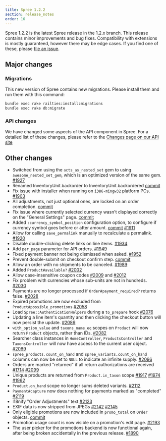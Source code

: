 ```yaml
---
title: Spree 1.2.2
section: release_notes
order: 16
---
```


Spree 1.2.2 is the latest Spree release in the 1.2.x branch. This
release contains minor improvements and bug fixes. Compatibility with
extensions is mostly guaranteed, however there may be edge cases. If you
find one of these, please [file an
issue](https://github.com/spree/spree/blob/master/.github/CONTRIBUTING.md).

## Major changes

### Migrations

This new version of Spree contains new migrations. Please install them
and run them with this command:

```bash
bundle exec rake railties:install:migrations
bundle exec rake db:migrate
```

### API changes

We have changed some aspects of the API component in Spree. For a
detailed list of these changes, please refer to the [Changes page on our
API site](http://api.spreecommerce.com/changes/)

## Other changes

- Switched from using the `acts_as_nested_set` gem to using
  `awesome_nested_set_gem`, which is an optimized version of the
  same gem. [#1927](https://github.com/spree/spree/issues/1927)
- Renamed InventoryUnit.backorder to InventoryUnit.backordered
  [commit](https://github.com/spree/spree/commit/6cc3da52daa3ef57423c0ddbeb4211980ea3103d)
- Fix issue with installer when running on `i386-mingw32` platform
  PCs. [#1903](https://github.com/spree/spree/issues/1903)
- All adjustments, not just optional ones, are locked on an order
  completion.
  [commit](https://github.com/spree/spree/commit/1a9b25c0a4232f02f25ab0d7bc80250e045bf8fa)
- Fix issue where currently selected currency wasn't displayed
  correctly on the "General Settings" page.
  [commit](https://github.com/spree/spree/commit/a46455afd8e4691aaf789b4639da8967277f1916)
- Added `:currency_symbol_position` configuration option, to
  configure if currency symbol goes before or after amount.
  [commit](https://github.com/spree/spree/commit/575af696f39f9ea408fc9f4082bccff4e7fa4e05)
  [#1911](https://github.com/spree/spree/issues/1911)
- Allow for calling `save_permalink` manually to recalculate a
  permalink. [#1920](https://github.com/spree/spree/issues/1920)
- Disable double-clicking delete links on line items.
  [#1934](https://github.com/spree/spree/issues/1934)
- Add `per_page` parameter for API orders.
  [#1949](https://github.com/spree/spree/issues/1949)
- Fixed payment banner not being dismissed when asked.
  [#1952](https://github.com/spree/spree/issues/1952)
- Prevent double-submit on checkout confirm step.
  [commit](https://github.com/spree/spree/commit/84f91aa875d41fa1e77646c9cc25b321dab050cc)
- Allow an order with no shipments to be canceled.
  [#1989](https://github.com/spree/spree/issues/1989)
- Added `Product#available?`
  [#2002](https://github.com/spree/spree/issues/2002)
- Allow case-insensitive coupon codes
  [#2009](https://github.com/spree/spree/issues/2009) and
  [#2012](https://github.com/spree/spree/issues/2012)
- Fix problem with currencies whose sub-units are not in hundreds.
  [#2030](https://github.com/spree/spree/issues/2030)
- Payments are no longer processed if `Order#payment_required?`
  returns false. [#2028](https://github.com/spree/spree/issues/2028)
- Expired promotions are now excluded from
  `Product#possible_promotions`
  [#2058](https://github.com/spree/spree/issues/2058)
- Load `Spree::AuthenticationHelpers` during a `to_prepare` hook
  [#2076](https://github.com/spree/spree/issues/2076)
- Updating a line item's quantity and then clicking the checkout
  button will now persist the update.
  [#2086](https://github.com/spree/spree/issues/2086)
- `with_option_value` and `taxons_name_eq` scopes on `Product`
  will now return `Product` objects, rather than IDs.
  [#2082](https://github.com/spree/spree/issues/2082)
- Searcher class instances in `HomeController`, `ProductsController`
  and `TaxonsController` will now have access to the current user
  object. [#2089](https://github.com/spree/spree/issues/2089)
- `spree_products.count_on_hand` and
  `spree_variants.count_on_hand` columns can now be set to `NULL`
  to indicate an infinite supply.
  [#2096](https://github.com/spree/spree/issues/2096)
- Orders are marked "returned" if all return authorizations are
  received [#1714](https://github.com/spree/spree/issues/1714)
  [#2099](https://github.com/spree/spree/issues/2099)
- Unique products are returned from `Product.in_taxon` scope
  [#1917](https://github.com/spree/spree/issues/1917)
  [#1974](https://github.com/spree/spree/issues/1974)
  [#1962](https://github.com/spree/spree/issues/1962)
- `Product.on_hand` scope no longer sums deleted variants.
  [#2112](https://github.com/spree/spree/issues/2112)
- `Payment#capture` now does nothing for payments marked as
  "completed" [#2119](https://github.com/spree/spree/issues/2119)
- I18nify "Order Adjustments" text
  [#2123](https://github.com/spree/spree/issues/2123)
- EXIF data is now stripped from JPEGs
  [#2142](https://github.com/spree/spree/issues/2142)
  [#2145](https://github.com/spree/spree/issues/2145)
- Only eligible promotions are now included in `promo_total` on
  `Order` objects.
  [commit](https://github.com/spree/spree/commit/74a7914903b9d7dac77e0cbd38b1919fb3396254)
- Promotion usage count is now visible on a promotion's edit page.
  [#2193](https://github.com/spree/spree/issues/2193)
- The user picker for the promotions backend is now functional again,
  after being broken accidentally in the previous release.
  [#1890](https://github.com/spree/spree/issues/1890)
